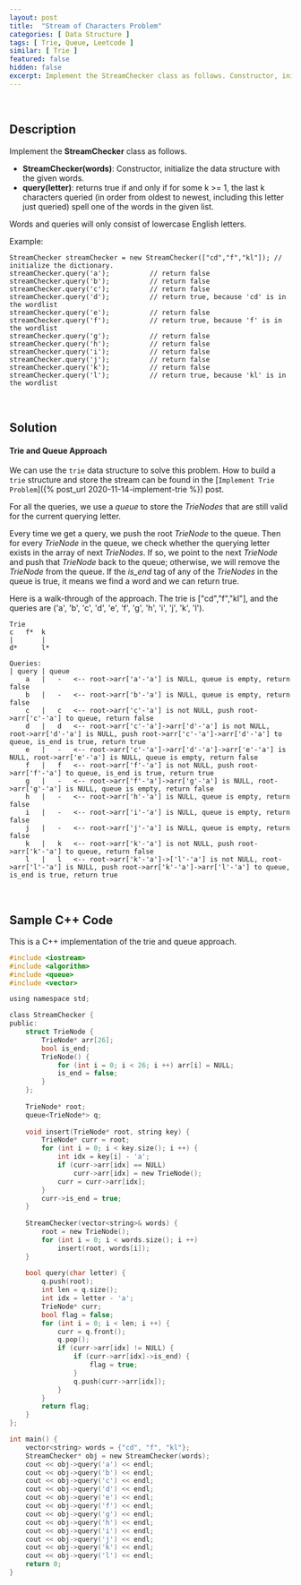 ```yaml
---
layout: post
title:  "Stream of Characters Problem"
categories: [ Data Structure ]
tags: [ Trie, Queue, Leetcode ]
similar: [ Trie ]
featured: false
hidden: false
excerpt: Implement the StreamChecker class as follows. Constructor, initialize the data structure with the given words.
---
```


<br />

## Description

Implement the **StreamChecker** class as follows.
* **StreamChecker(words)**: Constructor, initialize the data structure with the given words.
* **query(letter)**: returns true if and only if for some k >= 1, the last k characters queried (in order from oldest to newest, including this letter just queried) spell one of the words in the given list.

Words and queries will only consist of lowercase English letters.

Example: 
```
StreamChecker streamChecker = new StreamChecker(["cd","f","kl"]); // initialize the dictionary.
streamChecker.query('a');          // return false
streamChecker.query('b');          // return false
streamChecker.query('c');          // return false
streamChecker.query('d');          // return true, because 'cd' is in the wordlist
streamChecker.query('e');          // return false
streamChecker.query('f');          // return true, because 'f' is in the wordlist
streamChecker.query('g');          // return false
streamChecker.query('h');          // return false
streamChecker.query('i');          // return false
streamChecker.query('j');          // return false
streamChecker.query('k');          // return false
streamChecker.query('l');          // return true, because 'kl' is in the wordlist
```

<br />

## Solution

#### Trie and Queue Approach

We can use the `trie` data structure to solve this problem. How to build a `trie` structure and store the stream can be found in the [`Implement Trie Problem`]({% post_url 2020-11-14-implement-trie %}) post.


For all the queries, we use a *queue* to store the *TrieNodes* that are still valid for the current querying letter.

Every time we get a query, we push the root *TrieNode* to the queue. Then for every *TrieNode* in the queue, we check whether the querying letter exists in the array of next *TrieNodes*. If so, we point to the next *TrieNode* and push that *TrieNode* back to the queue; otherwise, we will remove the *TrieNode* from the queue. If the *is_end* tag of any of the *TrieNodes* in the queue is true, it means we find a word and we can return true.

Here is a walk-through of the approach. The trie is ["cd","f","kl"], and the queries are ('a', 'b', 'c', 'd', 'e', 'f', 'g', 'h', 'i', 'j', 'k', 'l').
```
Trie
c   f*  k
|       |
d*      l*

Queries:
| query | queue 
    a   |   -   <-- root->arr['a'-'a'] is NULL, queue is empty, return false
    b   |   -   <-- root->arr['b'-'a'] is NULL, queue is empty, return false
    c   |   c   <-- root->arr['c'-'a'] is not NULL, push root->arr['c'-'a'] to queue, return false
    d   |   d   <-- root->arr['c'-'a']->arr['d'-'a'] is not NULL, root->arr['d'-'a'] is NULL, push root->arr['c'-'a']->arr['d'-'a'] to queue, is_end is true, return true
    e   |   -   <-- root->arr['c'-'a']->arr['d'-'a']->arr['e'-'a'] is NULL, root->arr['e'-'a'] is NULL, queue is empty, return false
    f   |   f   <-- root->arr['f'-'a'] is not NULL, push root->arr['f'-'a'] to queue, is_end is true, return true
    g   |   -   <-- root->arr['f'-'a']->arr['g'-'a'] is NULL, root->arr['g'-'a'] is NULL, queue is empty, return false
    h   |   -   <-- root->arr['h'-'a'] is NULL, queue is empty, return false
    i   |   -   <-- root->arr['i'-'a'] is NULL, queue is empty, return false
    j   |   -   <-- root->arr['j'-'a'] is NULL, queue is empty, return false
    k   |   k   <-- root->arr['k'-'a'] is not NULL, push root->arr['k'-'a'] to queue, return false
    l   |   l   <-- root->arr['k'-'a']->['l'-'a'] is not NULL, root->arr['l'-'a'] is NULL, push root->arr['k'-'a']->arr['l'-'a'] to queue, is_end is true, return true
```

<br />

## Sample C++ Code

This is a C++ implementation of the trie and queue approach.

```c
#include <iostream>
#include <algorithm>
#include <queue>
#include <vector>

using namespace std;

class StreamChecker {
public:
    struct TrieNode {
        TrieNode* arr[26];
        bool is_end;
        TrieNode() {
            for (int i = 0; i < 26; i ++) arr[i] = NULL;
            is_end = false;
        }
    };
    
    TrieNode* root;
    queue<TrieNode*> q;
    
    void insert(TrieNode* root, string key) {
        TrieNode* curr = root;
        for (int i = 0; i < key.size(); i ++) {
            int idx = key[i] - 'a';
            if (curr->arr[idx] == NULL)
                curr->arr[idx] = new TrieNode();
            curr = curr->arr[idx];
        }
        curr->is_end = true;
    }
    
    StreamChecker(vector<string>& words) {
        root = new TrieNode();
        for (int i = 0; i < words.size(); i ++)
            insert(root, words[i]);
    }
    
    bool query(char letter) {
        q.push(root);
        int len = q.size();
        int idx = letter - 'a';
        TrieNode* curr;
        bool flag = false;
        for (int i = 0; i < len; i ++) {
            curr = q.front();
            q.pop();
            if (curr->arr[idx] != NULL) {
                if (curr->arr[idx]->is_end) {
                    flag = true;
                } 
                q.push(curr->arr[idx]);
            }    
        }
        return flag;
    }
};

int main() {
    vector<string> words = {"cd", "f", "kl"};
    StreamChecker* obj = new StreamChecker(words);
    cout << obj->query('a') << endl;
    cout << obj->query('b') << endl;
    cout << obj->query('c') << endl;
    cout << obj->query('d') << endl;
    cout << obj->query('e') << endl;
    cout << obj->query('f') << endl;
    cout << obj->query('g') << endl;
    cout << obj->query('h') << endl;
    cout << obj->query('i') << endl;
    cout << obj->query('j') << endl;
    cout << obj->query('k') << endl;
    cout << obj->query('l') << endl;
    return 0;
}
```
